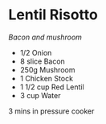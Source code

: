 # Lentil Risotto
_Bacon and mushroom_

- 1/2 Onion
- 8 slice Bacon
- 250g Mushroom
- 1 Chicken Stock
- 1 1/2 cup Red Lentil
- 3 cup Water

3 mins in pressure cooker

